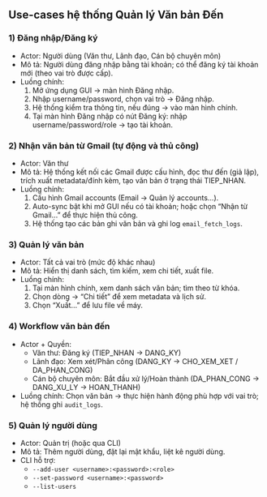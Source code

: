 ## Use-cases hệ thống Quản lý Văn bản Đến

### 1) Đăng nhập/Đăng ký
- Actor: Người dùng (Văn thư, Lãnh đạo, Cán bộ chuyên môn)
- Mô tả: Người dùng đăng nhập bằng tài khoản; có thể đăng ký tài khoản mới (theo vai trò được cấp).
- Luồng chính:
  1. Mở ứng dụng GUI → màn hình Đăng nhập.
  2. Nhập username/password, chọn vai trò → Đăng nhập.
  3. Hệ thống kiểm tra thông tin, nếu đúng → vào màn hình chính.
  4. Tại màn hình Đăng nhập có nút Đăng ký: nhập username/password/role → tạo tài khoản.

### 2) Nhận văn bản từ Gmail (tự động và thủ công)
- Actor: Văn thư
- Mô tả: Hệ thống kết nối các Gmail được cấu hình, đọc thư đến (giả lập), trích xuất metadata/đính kèm, tạo văn bản ở trạng thái TIEP_NHAN.
- Luồng chính:
  1. Cấu hình Gmail accounts (Email → Quản lý accounts…).
  2. Auto-sync bật khi mở GUI nếu có tài khoản; hoặc chọn “Nhận từ Gmail…” để thực hiện thủ công.
  3. Hệ thống tạo các bản ghi văn bản và ghi log `email_fetch_logs`.

### 3) Quản lý văn bản
- Actor: Tất cả vai trò (mức độ khác nhau)
- Mô tả: Hiển thị danh sách, tìm kiếm, xem chi tiết, xuất file.
- Luồng chính:
  1. Tại màn hình chính, xem danh sách văn bản; tìm theo từ khóa.
  2. Chọn dòng → “Chi tiết” để xem metadata và lịch sử.
  3. Chọn “Xuất…” để lưu file về máy.

### 4) Workflow văn bản đến
- Actor + Quyền:
  - Văn thư: Đăng ký (TIEP_NHAN → DANG_KY)
  - Lãnh đạo: Xem xét/Phân công (DANG_KY → CHO_XEM_XET / DA_PHAN_CONG)
  - Cán bộ chuyên môn: Bắt đầu xử lý/Hoàn thành (DA_PHAN_CONG → DANG_XU_LY → HOAN_THANH)
- Luồng chính: Chọn văn bản → thực hiện hành động phù hợp với vai trò; hệ thống ghi `audit_logs`.

### 5) Quản lý người dùng
- Actor: Quản trị (hoặc qua CLI)
- Mô tả: Thêm người dùng, đặt lại mật khẩu, liệt kê người dùng.
- CLI hỗ trợ:
  - `--add-user <username>:<password>:<role>`
  - `--set-password <username>:<password>`
  - `--list-users`


